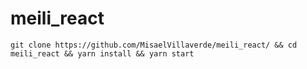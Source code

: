 # meili_react
`git clone https://github.com/MisaelVillaverde/meili_react/ && cd meili_react && yarn install && yarn start`
